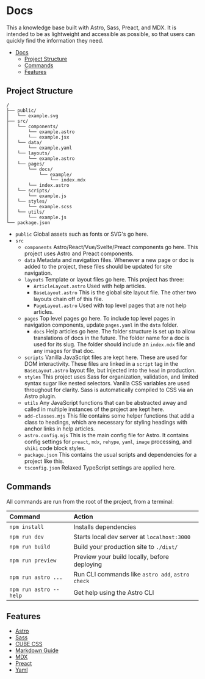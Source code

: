 # Docs

This a knowledge base built with Astro, Sass, Preact, and MDX. It is intended to be as lightweight and accessible as possible, so that users can quickly find the information they need.

- [Docs](#docs)
  - [Project Structure](#project-structure)
  - [Commands](#commands)
  - [Features](#features)

## Project Structure

```
/
├── public/
│   └── example.svg
├── src/
│   └── components/
│       └── example.astro
│       └── example.jsx
│   └── data/
│       └── example.yaml
│   └── layouts/
│       └── example.astro
│   └── pages/
│       └── docs/
│           └── example/
│               └── index.mdx
│       └── index.astro
│   └── scripts/
│       └── example.js
│   └── styles/
│       └── example.scss
│   └── utils/
│       └── example.js
└── package.json
```

- `public` Global assets such as fonts or SVG's go here.
- `src`
  - `components` Astro/React/Vue/Svelte/Preact components go here. This project uses Astro and Preact components.
  - `data` Metadata and navigation files. Whenever a new page or doc is added to the project, these files should be updated for site navigation.
  - `layouts` Template or layout files go here. This project has three:
    - `ArticleLayout.astro` Used with help articles.
    - `BaseLayout.astro` This is the global site layout file. The other two layouts chain off of this file.
    - `PageLayout.astro` Used with top level pages that are not help articles.
  - `pages` Top level pages go here. To include top level pages in navigation components, update `pages.yaml` in the `data` folder.
    - `docs` Help articles go here. The folder structure is set up to allow translations of docs in the future. The folder name for a doc is used for its slug. The folder should include an `index.mdx` file and any images for that doc.
  - `scripts` Vanilla JavaScript files are kept here. These are used for DOM interactivity. These files are linked in a `script` tag in the `BaseLayout.astro` layout file, but injected into the `head` in production.
  - `styles` This project uses Sass for organization, validation, and limited syntax sugar like nested selectors. Vanilla CSS variables are used throughout for clarity. Sass is automatically compiled to CSS via an Astro plugin.
  - `utils` Any JavaScript functions that can be abstracted away and called in multiple instances of the project are kept here.
  - `add-classes.mjs` This file contains some helper functions that add a class to headings, which are necessary for styling headings with anchor links in help articles.
  - `astro.config.mjs` This is the main config file for Astro. It contains config settings for `preact`, `mdx`, `rehype`, `yaml`, `image` processing, and `shiki` code block styles.
  - `package.json` This contains the usual scripts and dependencies for a project like this.
  - `tsconfig.json` Relaxed TypeScript settings are applied here.

## Commands

All commands are run from the root of the project, from a terminal:

| Command                | Action                                           |
| :--------------------- | :----------------------------------------------- |
| `npm install`          | Installs dependencies                            |
| `npm run dev`          | Starts local dev server at `localhost:3000`      |
| `npm run build`        | Build your production site to `./dist/`          |
| `npm run preview`      | Preview your build locally, before deploying     |
| `npm run astro ...`    | Run CLI commands like `astro add`, `astro check` |
| `npm run astro --help` | Get help using the Astro CLI                     |

## Features

- [Astro](https://docs.astro.build)
- [Sass](https://sass-lang.com/)
- [CUBE CSS](https://cube.fyi/)
- [Markdown Guide](https://www.markdownguide.org/)
- [MDX](https://mdxjs.com/)
- [Preact](https://preactjs.com/)
- [Yaml](https://quickref.me/yaml)
